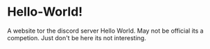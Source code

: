 # Hello-World!
A website tor the discord server Hello World. May not be official its a competion. Just don't be here its not interesting.
